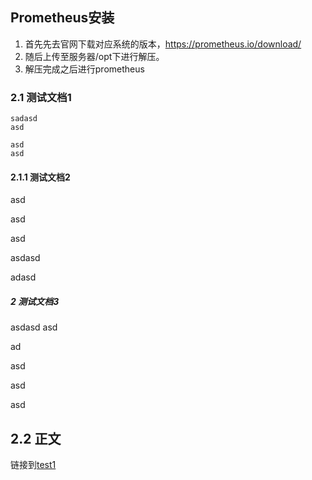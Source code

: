 ## Prometheus安装

1. 首先先去官网下载对应系统的版本，https://prometheus.io/download/
2. 随后上传至服务器/opt下进行解压。
3. 解压完成之后进行prometheus



### 2.1 测试文档1

```
sadasd
asd

asd
asd
```



#### 2.1.1 测试文档2

asd

asd



asd

asdasd

adasd

##### 2 测试文档3

asdasd
<span id = "测试1"></span>
asd

ad

asd

asd

asd

## 2.2 正文

链接到[test1](#测试1)

